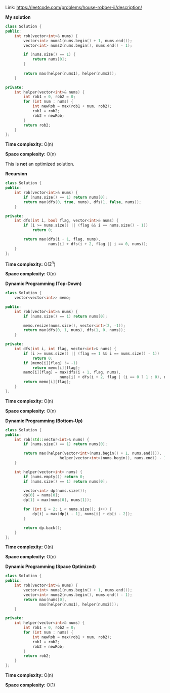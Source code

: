 Link: https://leetcode.com/problems/house-robber-ii/description/

**My solution**

```cpp
class Solution {
public:
    int rob(vector<int>& nums) {
        vector<int> nums1(nums.begin() + 1, nums.end());
        vector<int> nums2(nums.begin(), nums.end() - 1);

        if (nums.size() == 1) {
            return nums[0];
        }
        
        return max(helper(nums1), helper(nums2));
    }

private:
    int helper(vector<int>& nums) {
        int rob1 = 0, rob2 = 0;
        for (int num : nums) {
            int newRob = max(rob1 + num, rob2);
            rob1 = rob2;
            rob2 = newRob;
        }
        return rob2;
    }
};
```

**Time complexity:** O(n)

**Space complexity:** O(n)

This is **not** an optimized solution.

**Recursion**

```cpp
class Solution {
public:
    int rob(vector<int>& nums) {
        if (nums.size() == 1) return nums[0];
        return max(dfs(0, true, nums), dfs(1, false, nums));
    }

private:
    int dfs(int i, bool flag, vector<int>& nums) {
        if (i >= nums.size() || (flag && i == nums.size() - 1))
            return 0;

        return max(dfs(i + 1, flag, nums),
                   nums[i] + dfs(i + 2, flag || i == 0, nums));
    }
};
```

**Time complexity:** O($2^{n}$) 

**Space complexity:** O(n)

**Dynamic Programming (Top-Down)**

```cpp
class Solution {
    vector<vector<int>> memo;

public:
    int rob(vector<int>& nums) {
        if (nums.size() == 1) return nums[0];

        memo.resize(nums.size(), vector<int>(2, -1));
        return max(dfs(0, 1, nums), dfs(1, 0, nums));
    }

private:
    int dfs(int i, int flag, vector<int>& nums) {
        if (i >= nums.size() || (flag == 1 && i == nums.size() - 1))
            return 0;
        if (memo[i][flag] != -1)
            return memo[i][flag];
        memo[i][flag] = max(dfs(i + 1, flag, nums),
                        nums[i] + dfs(i + 2, flag | (i == 0 ? 1 : 0), nums));
        return memo[i][flag];
    }
};
```

**Time complexity:** O(n)

**Space complexity:** O(n)

**Dynamic Programming (Bottom-Up)**

```cpp
class Solution {
public:
    int rob(std::vector<int>& nums) {
        if (nums.size() == 1) return nums[0];

        return max(helper(vector<int>(nums.begin() + 1, nums.end())),
                        helper(vector<int>(nums.begin(), nums.end() - 1)));
    }

    int helper(vector<int> nums) {
        if (nums.empty()) return 0;
        if (nums.size() == 1) return nums[0];

        vector<int> dp(nums.size());
        dp[0] = nums[0];
        dp[1] = max(nums[0], nums[1]);

        for (int i = 2; i < nums.size(); i++) {
            dp[i] = max(dp[i - 1], nums[i] + dp[i - 2]);
        }

        return dp.back();
    }
};
```

**Time complexity:** O(n)

**Space complexity:** O(n)

**Dynamic Programming (Space Optimized)**

```cpp
class Solution {
public:
    int rob(vector<int>& nums) {
        vector<int> nums1(nums.begin() + 1, nums.end());
        vector<int> nums2(nums.begin(), nums.end() - 1);
        return max(nums[0],
               max(helper(nums1), helper(nums2)));
    }

private:
    int helper(vector<int>& nums) {
        int rob1 = 0, rob2 = 0;
        for (int num : nums) {
            int newRob = max(rob1 + num, rob2);
            rob1 = rob2;
            rob2 = newRob;
        }
        return rob2;
    }
};
```

**Time complexity:** O(n)

**Space complexity:** O(1)
